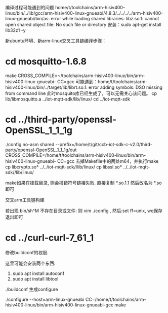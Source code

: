 编译过程可能遇到的问题
home/t/toolchains/arm-hisiv400-linux/bin/../lib/gcc/arm-hisiv400-linux-gnueabi/4.8.3/../../../../arm-hisiv400-linux-gnueabi/bin/as: error while loading shared libraries: libz.so.1: cannot open shared object file: No such file or directory
安装：sudo apt-get install lib32z1 -y

新ubuntu环境、新arm-linux交叉工具链编译步骤：

# cd mosquitto-1.6.8

make CROSS_COMPILE=~/toolchains/arm-hisiv400-linux/bin/arm-hisiv400-linux-gnueabi- CC=gcc
可能遇到：home/t/toolchains/arm-hisiv400-linux/bin/../target/lib/librt.so.1: error adding symbols: DSO missing from command line 此时mosquito库已经生成了，可以无需关心该问题。
cp lib/libmosquitto.a ../iot-mqtt-sdk/lib/linux/
cd ../iot-mqtt-sdk

# cd  ../third-party/openssl-OpenSSL_1_1_1g

./config no-asm shared --prefix=/home/t/git/ccb-iot-sdk-c-v2.0/third-party/openssl-OpenSSL_1_1_1g/out CROSS_COMPILE=/home/t/toolchains/arm-hisiv400-linux/bin/arm-hisiv400-linux-gnueabi- CC=gcc
去掉Makefile中的两处m64，并执行make
cp libcrypto.so* ../../iot-mqtt-sdk//lib/linux/
cp libssl.so* ../../iot-mqtt-sdk//lib/linux/

make如果在挂载目录, 则会报错符号链接失败. 直接复制 *.so.1.1 然后改名为 *.so即可

交叉arm工具链构建

若出现 bin/sh^M 不存在目录或文件: 则 vim ./config , 然后:set ff=unix, wq保存退出即可

# cd ../curl-curl-7_61_1

修改buildconf的权限.

这里可能会安装两个东西:

1. sudo apt install autoconf
2. sudo apt install libtool

./buildconf 生成configure

./configure --host=arm-linux-gnueabi CC=/home/t/toolchains/arm-hisiv400-linux/bin/arm-hisiv400-linux-gnueabi-gcc
make